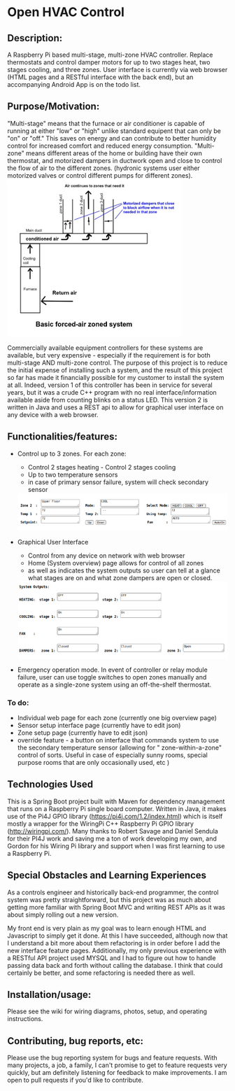 # Open HVAC Control

## Description:

A Raspberry Pi based multi-stage, multi-zone HVAC controller. Replace thermostats and control damper motors for up to
two stages heat, two stages cooling, and three zones. User interface is currently via web browser (HTML pages and a
RESTful interface with the back end), but an accompanying Android App is on the todo list.

## Purpose/Motivation:

"Multi-stage" means that the furnace or air conditioner is capable of running at either "low" or "high" unlike standard
equipent that can only be "on" or "off." This saves on energy and can contribute to better humidity control for
increased comfort and reduced energy consumption. "Multi-zone" means different areas of the home or building have their
own thermostat, and motorized dampers in ductwork open and close to control the flow of air to the different zones.
(hydronic systems user either motorized valves or control different pumps for different zones).
<img src="/images/zonedSystem.jpeg" alt="Zone System" width="400" height="360"/>

Commercially available equipment controllers for these systems are available, but very expensive - especially if the
requirement is for both multi-stage AND multi-zone control. The purpose of this project is to reduce the initial expense
of installing such a system, and the result of this project so far has made it financially possible for my customer to
install the system at all. Indeed, version 1 of this controller has been in service for several years, but it was a
crude C++ program with no real interface/information available aside from counting blinks on a status LED. This version
2 is written in Java and uses a REST api to allow for graphical user interface on any device with a web browser.

## Functionalities/features:

- Control up to 3 zones. For each zone:
    - Control 2 stages heating - Control 2 stages cooling
    - Up to two temperature sensors
    - in case of primary sensor failure, system will check secondary sensor
  
    <img src="/images/zone.png" alt="Zone control image" width="600"/>
  
- Graphical User Interface
    - Control from any device on network with web browser
    - Home (System overview) page allows for control of all zones
    - as well as indicates the system outputs so user can
      tell at a glance what stages are on and what zone dampers are open or closed.

    <img src="/images/outputs.png" alt="Outputs display" width="600"/>

- Emergency operation mode. In event of controller or relay module failure, user can use toggle switches to open zones
  manually and operate as a single-zone system using an off-the-shelf thermostat.
  
  

### To do:

- Individual web page for each zone (currently one big overview page)
- Sensor setup interface page (currently have to edit json)
- Zone setup page (currently have to edit json)
- override feature - a button on interface that commands system to use the secondary temperature sensor (allowing for "
  zone-within-a-zone" control of sorts. Useful in case of especially sunny rooms, special purpose rooms that are only
  occasionally used, etc )

## Technologies Used

This is a Spring Boot project built with Maven for dependency management that runs on a Raspberry Pi single board
computer. Written in Java, it makes use of the Pi4J GPIO library (https://pi4j.com/1.2/index.html) which is itself
mostly a wrapper for the WiringPi C++ Raspberry Pi GPIO library (http://wiringpi.com/). Many thanks to Robert Savage and
Daniel Sendula for their PI4J work and saving me a ton of work developing my own, and Gordon for his Wiring Pi library
and support when I was first learning to use a Raspberry Pi.

## Special Obstacles and Learning Experiences

As a controls engineer and historically back-end programmer, the control system was pretty straightforward, but this
project was as much about getting more familiar with Spring Boot MVC and writing REST APIs as it was about simply
rolling out a new version.

My front end is very plain as my goal was to learn enough HTML and Javascript to simply get it done. At this I have
succeeded, although now that I understand a bit more about them refactoring is in order before I add the new interface
feature pages. Additionally, my only previous experience with a RESTful API project used MYSQL and I had to figure out
how to handle passing data back and forth without calling the database. I think that could certainly be better, and some
refactoring is needed there as well.

## Installation/usage:

Please see the wiki for wiring diagrams, photos, setup, and operating instructions.


## Contributing, bug reports, etc:

Please use the bug reporting system for bugs and feature requests. With many projects, a job, a family, I can't promise
to get to feature requests very quickly, but am definitely listening for feedback to make improvements. I am open to
pull requests if you'd like to contribute. 

